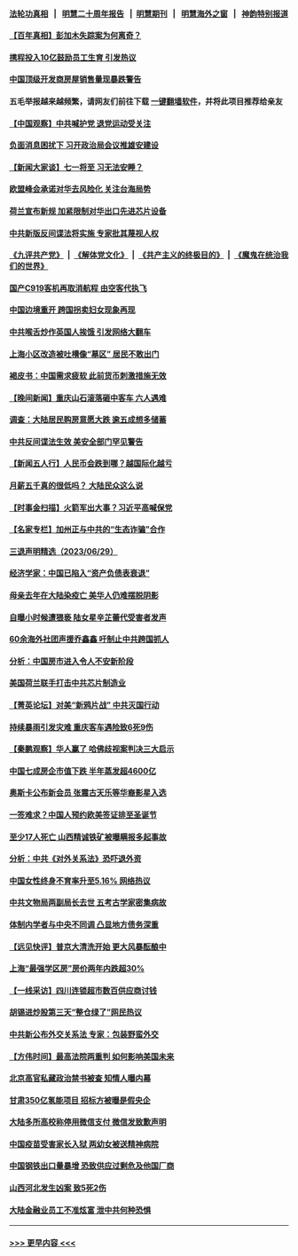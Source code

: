 #### [法轮功真相](https://github.com/gfw-breaker/truth/blob/master/README.md?t=0) &nbsp;&nbsp;|&nbsp;&nbsp; [明慧二十周年报告](https://github.com/gfw-breaker/mh-reports/blob/master/README.md?t=0) &nbsp;&nbsp;|&nbsp;&nbsp;[明慧期刊](https://github.com/gfw-breaker/mh-qikan) &nbsp;&nbsp;|&nbsp;&nbsp; [明慧海外之窗](https://github.com/gfw-breaker/mh-news/blob/master/README.md?t=0) &nbsp;&nbsp;|&nbsp;&nbsp; [神韵特别报道](https://github.com/gfw-breaker/mh-news/blob/master/shenyun.md?t=0)
#### [【百年真相】彭加木失踪案为何离奇？](../pages/nsc413/n14025186.md?t=07010043) 
#### [携程投入10亿鼓励员工生育 引发热议](../pages/nsc413/n14025599.md?t=07010043) 
#### [中国顶级开发商房屋销售量现暴跌警告](../pages/nsc413/n14025827.md?t=07010043) 
#### 五毛举报越来越频繁，请网友们前往下载 [一键翻墙软件](https://github.com/gfw-breaker/ssr-accounts)，并将此项目推荐给亲友
#### [【中国观察】中共喊护党 退党运动受关注](../pages/nsc413/n14025619.md?t=07010043) 
#### [负面消息困扰下 习开政治局会议推雄安建设](../pages/nsc413/n14025707.md?t=07010043) 
#### [【新闻大家谈】七一将至 习无法安睡？](../pages/nsc413/n14025714.md?t=07010043) 
#### [欧盟峰会承诺对华去风险化 关注台海局势](../pages/nsc413/n14025743.md?t=07010043) 
#### [荷兰宣布新规 加紧限制对华出口先进芯片设备](../pages/nsc413/n14025681.md?t=07010043) 
#### [中共新版反间谍法将实施 专家批其蔑视人权](../pages/nsc413/n14025578.md?t=07010043) 
#### [《九评共产党》](https://github.com/begood0513/9ping.md/blob/master/README.md) &nbsp;|&nbsp; [《解体党文化》](../../../../jtdwh.md/blob/master/README.md)  &nbsp;|&nbsp; [《共产主义的终极目的》](../../../../gczydzjmd.md/blob/master/README.md) &nbsp;|&nbsp; [《魔鬼在统治我们的世界》](../../../../mgztzwmdsj.md/blob/master/README.md) 
#### [国产C919客机再取消航程 由空客代执飞](../pages/nsc413/n14025661.md?t=07010043) 
#### [中国边境重开 跨国拐卖妇女现象再现](../pages/nsc413/n14025659.md?t=07010043) 
#### [中共喉舌炒作英国人挨饿 引发网络大翻车](../pages/nsc413/n14025633.md?t=07010043) 
#### [上海小区改造被吐槽像“墓区” 居民不敢出门](../pages/nsc413/n14025597.md?t=07010043) 
#### [褐皮书：中国需求疲软 此前货币刺激措施无效](../pages/nsc413/n14025565.md?t=07010043) 
#### [【晚间新闻】重庆山石滚落砸中客车 六人遇难](../pages/nsc413/n14025587.md?t=07010043) 
#### [调查：大陆居民购房意愿大跌 逾五成想多储蓄](../pages/nsc413/n14025432.md?t=07010043) 
#### [中共反间谍法生效 美安全部门罕见警告](../pages/nsc413/n14025385.md?t=07010043) 
#### [【新闻五人行】人民币会跌到哪？越国际化越亏](../pages/nsc413/n14025270.md?t=07010043) 
#### [月薪五千真的很低吗？ 大陆民众这么说](../pages/nsc413/n14025457.md?t=07010043) 
#### [【时事金扫描】火箭军出大事？习近平高喊保党](../pages/nsc413/n14025388.md?t=07010043) 
#### [【名家专栏】加州正与中共的“生态诈骗”合作](../pages/nsc413/n14022359.md?t=07010043) 
#### [三退声明精选（2023/06/29）](../pages/nsc413/n14025455.md?t=07010043) 
#### [经济学家：中国已陷入“资产负债表衰退”](../pages/nsc413/n14025366.md?t=07010043) 
#### [母亲去年在大陆染疫亡 美华人仍难摆脱阴影](../pages/nsc413/n14025207.md?t=07010043) 
#### [自曝小时候遭猥亵 陆女星辛芷蕾代受害者发声](../pages/nsc413/n14025216.md?t=07010043) 
#### [60余海外社团声援乔鑫鑫 吁制止中共跨国抓人](../pages/nsc413/n14025268.md?t=07010043) 
#### [分析：中国房市进入令人不安新阶段](../pages/nsc413/n14025181.md?t=07010043) 
#### [美国荷兰联手打击中共芯片制造业](../pages/nsc413/n14025247.md?t=07010043) 
#### [【菁英论坛】对美“新鸦片战” 中共灭国行动](../pages/nsc413/n14025266.md?t=07010043) 
#### [持续暴雨引发灾难 重庆客车遇险致6死9伤](../pages/nsc413/n14025273.md?t=07010043) 
#### [【秦鹏观察】华人赢了 哈佛歧视案判决三大启示](../pages/nsc413/n14025233.md?t=07010043) 
#### [中国七成房企市值下跌 半年蒸发超4600亿](../pages/nsc413/n14025261.md?t=07010043) 
#### [奥斯卡公布新会员 张震古天乐等华裔影星入选](../pages/nsc413/n14025138.md?t=07010043) 
#### [一签难求？中国人预约欧美签证排至圣诞节](../pages/nsc413/n14025026.md?t=07010043) 
#### [至少17人死亡 山西精诚铁矿被曝瞒报多起事故](../pages/nsc413/n14025228.md?t=07010043) 
#### [分析：中共《对外关系法》恐吓退外资](../pages/nsc413/n14025071.md?t=07010043) 
#### [中国女性终身不育率升至5.16% 网络热议](../pages/nsc413/n14024825.md?t=07010043) 
#### [中共文物局两副局长去世 五考古学家密集病故](../pages/nsc413/n14025104.md?t=07010043) 
#### [体制内学者与中央不同调 凸显地方债务深重](../pages/nsc413/n14024954.md?t=07010043) 
#### [【远见快评】普京大清洗开始 更大风暴酝酿中](../pages/nsc413/n14025028.md?t=07010043) 
#### [上海“最强学区房”房价两年内跌超30%](../pages/nsc413/n14024910.md?t=07010043) 
#### [【一线采访】四川连锁超市数百供应商讨钱](../pages/nsc413/n14025102.md?t=07010043) 
#### [胡锡进炒股第三天“整仓绿了”网民热议](../pages/nsc413/n14024911.md?t=07010043) 
#### [中共新公布外交关系法 专家：包装野蛮外交](../pages/nsc413/n14024956.md?t=07010043) 
#### [【方伟时间】最高法院两重判 如何影响美国未来](../pages/nsc413/n14024526.md?t=07010043) 
#### [北京高官私藏政治禁书被查 知情人曝内幕](../pages/nsc413/n14024763.md?t=07010043) 
#### [甘肃350亿氢能项目 招标方被曝是假央企](../pages/nsc413/n14024853.md?t=07010043) 
#### [大陆多所高校称停用微信支付 微信发致歉声明](../pages/nsc413/n14024854.md?t=07010043) 
#### [中国疫苗受害家长入狱 两幼女被送精神病院](../pages/nsc413/n14024727.md?t=07010043) 
#### [中国钢铁出口量暴增 恐致供应过剩危及他国厂商](../pages/nsc413/n14024808.md?t=07010043) 
#### [山西河北发生凶案 致5死2伤](../pages/nsc413/n14024805.md?t=07010043) 
#### [大陆金融业员工不准炫富 泄中共何种恐惧](../pages/nsc413/n14024435.md?t=07010043) 

----
#### [ >>> 更早内容 <<< ](../indexes/nsc413-earlier.md)

